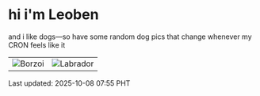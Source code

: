 # hi i'm Leoben

and i like dogs—so have some random dog pics that change whenever my CRON feels like it

|  |  |
|--------|----------|
| ![Borzoi](https://random-dog-vercel.vercel.app/api/random-borzoi?v=1759881357) | ![Labrador](https://random-dog-vercel.vercel.app/api/random-labrador?v=1759881357) |

Last updated: 2025-10-08 07:55 PHT
